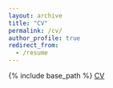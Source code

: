 ```yaml
---
layout: archive
title: "CV"
permalink: /cv/
author_profile: true
redirect_from:
  - /resume
---
```


{% include base_path %}
[CV](http://mjsargent.github.io/files/MJS_cv.pdf)

